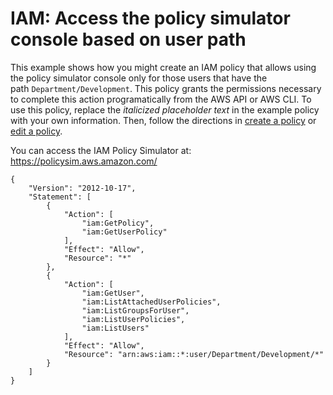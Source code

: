 # IAM: Access the policy simulator console based on user path<a name="reference_policies_examples_iam_policy-sim-path-console"></a>

This example shows how you might create an IAM policy that allows using the policy simulator console only for those users that have the path `Department/Development`\. This policy grants the permissions necessary to complete this action programatically from the AWS API or AWS CLI\. To use this policy, replace the *italicized placeholder text* in the example policy with your own information\. Then, follow the directions in [create a policy](access_policies_create.md) or [edit a policy](access_policies_manage-edit.md)\.

You can access the IAM Policy Simulator at: [https://policysim\.aws\.amazon\.com/](https://policysim.aws.amazon.com/)

```
{
    "Version": "2012-10-17",
    "Statement": [
        {
            "Action": [
                "iam:GetPolicy",
                "iam:GetUserPolicy"
            ],
            "Effect": "Allow",
            "Resource": "*"
        },
        {
            "Action": [
                "iam:GetUser",
                "iam:ListAttachedUserPolicies",
                "iam:ListGroupsForUser",
                "iam:ListUserPolicies",
                "iam:ListUsers"
            ],
            "Effect": "Allow",
            "Resource": "arn:aws:iam::*:user/Department/Development/*"
        }
    ]
}
```
